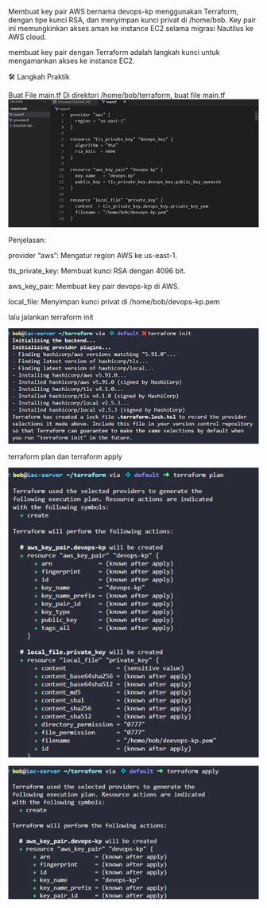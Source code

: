 Membuat key pair AWS bernama devops-kp menggunakan Terraform, dengan tipe kunci RSA, dan menyimpan kunci privat di /home/bob. Key pair ini memungkinkan akses aman ke instance EC2 selama migrasi Nautilus ke AWS cloud.

membuat key pair dengan Terraform adalah langkah kunci untuk mengamankan akses ke instance EC2.

🛠️ Langkah Praktik

Buat File main.tf
Di direktori /home/bob/terraform, buat file main.tf
![alt text](image.png)

Penjelasan:


provider “aws”: Mengatur region AWS ke us-east-1.


tls_private_key: Membuat kunci RSA dengan 4096 bit.


aws_key_pair: Membuat key pair devops-kp di AWS.


local_file: Menyimpan kunci privat di /home/bob/devops-kp.pem


lalu jalankan terraform init


![alt text](image-1.png)


terraform plan dan terraform apply


![alt text](image-2.png)


![alt text](image-3.png)

